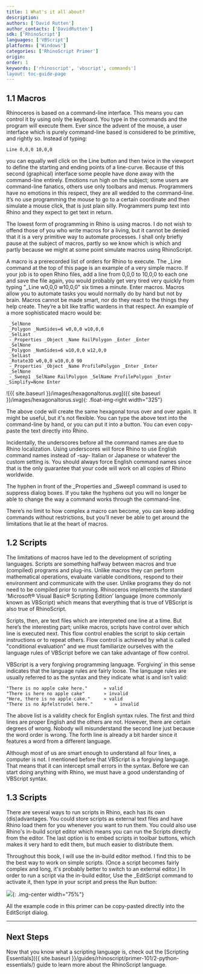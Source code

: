 ```yaml
---
title: 1 What's it all about?
description:
authors: ['David Rutten']
author_contacts: ['DavidRutten']
sdk: ['RhinoScript']
languages: ['VBScript']
platforms: ['Windows']
categories: ['RhinoScript Primer']
origin:
order: 1
keywords: ['rhinoscript', 'vbscript', commands']
layout: toc-guide-page
---
```


## 1.1 Macros

Rhinoceros is based on a command-line interface. This means you can control it by using only the keyboard. You type in the commands and the program will execute them. Ever since the advent of the mouse, a user interface which is purely command-line based is considered to be primitive, and rightly so. Instead of typing:

```
Line 0,0,0 10,0,0
```

you can equally well click on the Line button and then twice in the viewport to define the starting and ending points of a line-curve. Because of this second (graphical) interface some people have done away with the 
command-line entirely. Emotions run high on the subject; some users are command-line fanatics, others use only toolbars and menus. Programmers have no emotions in this respect, they are all wedded to the command-line. It’s no use programming the mouse to go to a certain coordinate and then simulate a mouse click, that is just plain silly. Programmers pump text into Rhino and they expect to get text in return.

The lowest form of programming in Rhino is using macros. I do not wish to offend those of you who write macros for a living, but it cannot be denied that it is a very primitive way to automate processes. I shall only briefly pause at the subject of macros, partly so we know which is which and partly because we might at some point simulate macros using RhinoScript.

A macro is a prerecorded list of orders for Rhino to execute. The _Line command at the top of this page is an example of a very simple macro. If your job is to open Rhino files, add a line from 0,0,0 to 10,0,0 to each one and save the file again, you would probably get very tired very quickly from typing "_Line w0,0,0 w10,0,0" six times a minute. Enter macros. Macros allow you to automate tasks you would normally do by hand but not by brain. Macros cannot be made smart, nor do they react to the things they help create. They’re a bit like traffic wardens in that respect. An example of a more sophisticated macro would be:

```
 _SelNone
 _Polygon _NumSides=6 w0,0,0 w10,0,0
 _SelLast
 -_Properties _Object _Name RailPolygon _Enter _Enter
 _SelNone
 _Polygon _NumSides=6 w10,0,0 w12,0,0
 _SelLast
 _Rotate3D w0,0,0 w10,0,0 90
 -_Properties _Object _Name ProfilePolygon _Enter _Enter
 _SelNone
 -_Sweep1 _SelName RailPolygon _SelName ProfilePolygon _Enter   _Simplify=None Enter
```

![{{ site.baseurl }}/images/hexagonaltorus.svg]({{ site.baseurl }}/images/hexagonaltorus.svg){: .float-img-right width="325"}

The above code will create the same hexagonal torus over and over again. It might be useful, but it's not flexible. You can type the above text into the command-line by hand, or you can put it into a button. You can even copy-paste the text directly into Rhino.

Incidentally, the underscores before all the command names are due to Rhino localization. Using underscores will force Rhino to use English command names instead of -say- Italian or Japanese or whatever the custom setting is. You should always force English command names since that is the only guarantee that your code will work on all copies of Rhino worldwide.	

The hyphen in front of the _Properties and _Sweep1 command is used to suppress dialog boxes. If you take the hyphens out you will no longer be able to change the way a command works through the command-line.

There’s no limit to how complex a macro can become, you can keep adding commands without restrictions, but you’ll never be able to get around the limitations that lie at the heart of macros.

## 1.2 Scripts

The limitations of macros have led to the development of scripting languages. Scripts are something halfway between macros and true (compiled) programs and plug-ins. Unlike macros they can perform 
mathematical operations, evaluate variable conditions, respond to their environment and communicate with the user. Unlike programs they do not need to be compiled prior to running. Rhinoceros implements the standard 
‘Microsoft® Visual Basic® Scripting Edition’ language (more commonly known as VBScript) which means that everything that is true of VBScript is also true of RhinoScript.

Scripts, then, are text files which are interpreted one line at a time. But here’s the interesting part; unlike macros, scripts have control over which line is executed next. This flow control enables the script to skip certain instructions or to repeat others. Flow control is achieved by what is called "conditional evaluation" and we must familiarize ourselves with the language rules of VBScript before we can take advantage of flow control.

VBScript is a very forgiving programming language. ‘Forgiving’ in this sense indicates that the language rules are fairly loose. The language rules are usually referred to as the syntax and they indicate what is and isn’t valid:

```
"There is no apple cake here."		» valid
"There is here no apple cake"		» invalid
"Here, there is no apple cake."		» valid
"There is no Apfelstrudel here."        » invalid
```

The above list is a validity check for English syntax rules. The first and third lines are proper English and the others are not. However, there are certain degrees of wrong. Nobody will misunderstand the second line just because the word order is wrong. The forth line is already a bit harder since it features a word from a different language.

Although most of us are smart enough to understand all four lines, a computer is not. I mentioned before that VBScript is a forgiving language. That means that it can intercept small errors in the syntax. Before we can start doing anything with Rhino, we must have a good understanding of VBScript syntax.


## 1.3 Scripts

There are several ways to run scripts in Rhino, each has its own (dis)advantages. You could store scripts as external text files and have Rhino load them for you whenever you want to run them. You could also use Rhino's in-build script editor which means you can run the Scripts directly from the editor. The last option is to embed scripts in toolbar buttons, which makes it very hard to edit them, but much easier to distribute them.

Throughout this book, I will use the in-build editor method. I find this to be the best way to work on simple scripts. (Once a script becomes fairly complex and long, it's probably better to switch to an external editor.) In order to run a script via the in-build editor,  Use the _EditScript command to activate it, then type in your script and press the Run button:

<img src="{{ site.baseurl }}/images/EditScriptDialog.png">{: .img-center  width="75%"}

All the example code in this primer can be copy-pasted directly into the EditScript dialog. 

---

## Next Steps

Now that you know what a scripting language is, check out the [Scripting Essentials]({{ site.baseurl }}/guides/rhinoscript/primer-101/2-python-essentials/) guide to learn more about the RhinoScript language.
